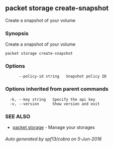 ## packet storage create-snapshot

Create a snapshot of your volume

### Synopsis


Create a snapshot of your volume

```
packet storage create-snapshot
```

### Options

```
      --policy-id string   Snapshot policy ID
```

### Options inherited from parent commands

```
  -k, --key string   Specify the api key
  -v, --version      Show version and exit
```

### SEE ALSO
* [packet storage](packet_storage.md)	 - Manage your storages

###### Auto generated by spf13/cobra on 5-Jun-2016
